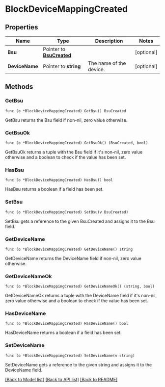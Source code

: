 # BlockDeviceMappingCreated

## Properties

Name | Type | Description | Notes
------------ | ------------- | ------------- | -------------
**Bsu** | Pointer to [**BsuCreated**](BsuCreated.md) |  | [optional] 
**DeviceName** | Pointer to **string** | The name of the device. | [optional] 

## Methods

### GetBsu

`func (o *BlockDeviceMappingCreated) GetBsu() BsuCreated`

GetBsu returns the Bsu field if non-nil, zero value otherwise.

### GetBsuOk

`func (o *BlockDeviceMappingCreated) GetBsuOk() (BsuCreated, bool)`

GetBsuOk returns a tuple with the Bsu field if it's non-nil, zero value otherwise
and a boolean to check if the value has been set.

### HasBsu

`func (o *BlockDeviceMappingCreated) HasBsu() bool`

HasBsu returns a boolean if a field has been set.

### SetBsu

`func (o *BlockDeviceMappingCreated) SetBsu(v BsuCreated)`

SetBsu gets a reference to the given BsuCreated and assigns it to the Bsu field.

### GetDeviceName

`func (o *BlockDeviceMappingCreated) GetDeviceName() string`

GetDeviceName returns the DeviceName field if non-nil, zero value otherwise.

### GetDeviceNameOk

`func (o *BlockDeviceMappingCreated) GetDeviceNameOk() (string, bool)`

GetDeviceNameOk returns a tuple with the DeviceName field if it's non-nil, zero value otherwise
and a boolean to check if the value has been set.

### HasDeviceName

`func (o *BlockDeviceMappingCreated) HasDeviceName() bool`

HasDeviceName returns a boolean if a field has been set.

### SetDeviceName

`func (o *BlockDeviceMappingCreated) SetDeviceName(v string)`

SetDeviceName gets a reference to the given string and assigns it to the DeviceName field.


[[Back to Model list]](../README.md#documentation-for-models) [[Back to API list]](../README.md#documentation-for-api-endpoints) [[Back to README]](../README.md)


